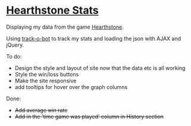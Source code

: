 # [Hearthstone Stats](https://www.leannethng.com/hearthstone_stats)

Displaying my data from the game [Hearthstone](https://us.battle.net/hearthstone/en/).

Using [track-o-bot](https://trackobot.com) to track my stats and loading the json with AJAX and jQuery.

To do:

- Design the style and layout of site now that the data etc is all working
- Style the win/loss buttons
- Make the site responsive
- add tooltips for hover over the graph columns

Done:

- ~~Add average win rate~~
- ~~Add in the 'time game was played' column in History section~~
